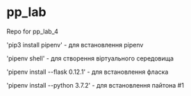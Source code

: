 # pp_lab
Repo for pp_lab_4

'pip3 install pipenv' - для встановлення pipenv

'pipenv shell' - для створення віртуального середовища 

'pipenv install --flask 0.12.1' - для встановлення фласка

'pipenv install --python 3.7.2' - для встановлення пайтона
#1

